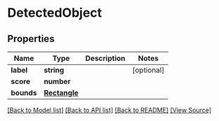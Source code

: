 ﻿# DetectedObject


## Properties
Name | Type | Description | Notes
------------ | ------------- | ------------- | -------------
**label** | **string** |  | [optional]
**score** | **number** |  | 
**bounds** | [**Rectangle**](Rectangle.md) |  | 

[[Back to Model list]](../README.md#documentation-for-models) [[Back to API list]](../README.md#documentation-for-api-endpoints) [[Back to README]](../README.md) [[View Source]](../src/models/detectedObject.ts)

